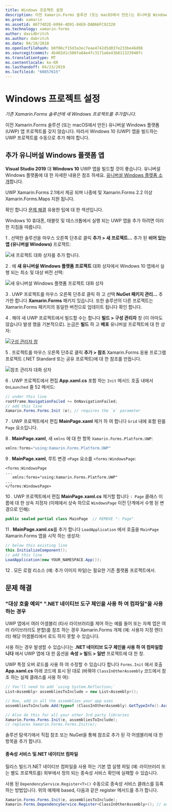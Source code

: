 ```yaml
---
title: Windows 프로젝트 설정
description: 이전 Xamarin.Forms 솔루션 (또는 macOS에서 만든)는 유니버설 Windows 플랫폼 프로젝트에 없습니다 하 고 있으므로이 문서에서는 기존 Xamarin.Forms 솔루션에 새 UWP 프로젝트를 추가 하는 방법에 설명 합니다.
ms.prod: xamarin
ms.assetid: A0774D2E-6994-4D91-84E8-DAB66FC92320
ms.technology: xamarin-forms
author: davidbritch
ms.author: dabritch
ms.date: 04/10/2018
ms.openlocfilehash: b0f06cf15d3a3ec7eae4742d5d037e233be46d08
ms.sourcegitcommit: 4b402d1c508fa84e4fc3171a6e43b811323948fc
ms.translationtype: MT
ms.contentlocale: ko-KR
ms.lasthandoff: 04/23/2019
ms.locfileid: "60857615"
---
```

# <a name="setup-windows-projects"></a>Windows 프로젝트 설정

_기존 Xamarin.Forms 솔루션에 새 Windows 프로젝트를 추가합니다._

이전 Xamarin.Forms 솔루션 (또는 macOS에서 만든) 유니버설 Windows 플랫폼 (UWP) 앱 프로젝트를 갖지 않습니다. 따라서 Windows 10 (UWP) 앱을 빌드하는 UWP 프로젝트를 수동으로 추가 해야 합니다.

## <a name="add-a-universal-windows-platform-app"></a>추가 유니버설 Windows 플랫폼 앱

**Visual Studio 2019** 대 **Windows 10** UWP 앱을 빌드할 것이 좋습니다. 유니버설 Windows 플랫폼에 대 한 자세한 내용은 참조 하세요. [유니버설 Windows 플랫폼 소개](/windows/uwp/get-started/universal-application-platform-guide/)합니다.

UWP Xamarin.Forms 2.1에서 제공 되며 나중에 및 Xamarin.Forms 2.2 이상 Xamarin.Forms.Maps 지원 됩니다.

확인 합니다 <a href="#troubleshooting">문제 해결</a> 유용한 팁에 대 한 섹션입니다.

Windows 10 휴대폰, 태블릿 및 데스크톱에서 실행 되는 UWP 앱을 추가 하려면 이러한 지침을 따릅니다.

 1 . 선택한 솔루션을 마우스 오른쪽 단추로 클릭 **추가 > 새 프로젝트...**  추가 된 **비어 있는 앱 (유니버설 Windows)** 프로젝트:

  ![](universal-images/add-wu.png "새 프로젝트 대화 상자를 추가 합니다.")

 2 . 에 **새 유니버설 Windows 플랫폼 프로젝트** 대화 상자에서 Windows 10 앱에서 실행 되는 최소 및 대상 버전 선택:

  ![](universal-images/target-version.png "새 유니버설 Windows 플랫폼 프로젝트 대화 상자")

 3 . UWP 프로젝트를 마우스 오른쪽 단추로 클릭 하 고 선택 **NuGet 패키지 관리...**  추가한 합니다 **Xamarin.Forms** 패키지 있습니다. 또한 솔루션의 다른 프로젝트는 Xamarin.Forms 패키지의 동일한 버전으로 업데이트 됩니다 확인 합니다.

 4 . 해야 새 UWP 프로젝트에서 빌드할 수는 합니다 **빌드 > 구성 관리자** 창 (이 아마도 않습니다 발생 했을 기본적으로). 눈금은 **빌드** 하 고 **배포** 유니버설 프로젝트에 대 한 상자:

  [![](universal-images/configuration-sml.png "구성 관리자 창")](universal-images/configuration.png#lightbox "구성 관리자 창")

 5 . 프로젝트를 마우스 오른쪽 단추로 클릭 **추가 > 참조** Xamarin.Forms 응용 프로그램 프로젝트 (.NET Standard 또는 공유 프로젝트)에 대 한 참조를 만듭니다.

  ![](universal-images/addref-sml.png "참조 관리자 대화 상자")

 6 . UWP 프로젝트에서 편집 **App.xaml.cs** 포함 하는 `Init` 메서드 호출 내에서 `OnLaunched` 줄 52 메서드:

```csharp
// under this line
rootFrame.NavigationFailed += OnNavigationFailed;
// add this line
Xamarin.Forms.Forms.Init (e); // requires the `e` parameter
```

 7 . UWP 프로젝트에서 편집 **MainPage.xaml** 제거 하 여 합니다 `Grid` 내에 포함 된를 `Page` 요소입니다.

 8 . **MainPage.xaml**, 새 `xmlns` 에 대 한 항목 `Xamarin.Forms.Platform.UWP`:

```csharp
xmlns:forms="using:Xamarin.Forms.Platform.UWP"
```

 9 . **MainPage.xaml**, 루트 변경 `<Page` 요소를 `<forms:WindowsPage`:

```xaml
<forms:WindowsPage
...
   xmlns:forms="using:Xamarin.Forms.Platform.UWP"
...
</forms:WindowsPage>
```

 10 . UWP 프로젝트에서 편집 **MainPage.xaml.cs** 제거할 합니다 `: Page` 클래스 이름에 대 한 상속 지정자 (이제에서 상속 하므로 `WindowsPage` 이전 단계에서 수행 된 변경으로 인해):

```csharp
public sealed partial class MainPage  // REMOVE ": Page"
```

 11 . **MainPage.xaml.cs**를 추가 합니다 `LoadApplication` 에서 호출을 `MainPage` Xamarin.Forms 앱을 시작 하는 생성자:

```csharp
// below this existing line
this.InitializeComponent();
// add this line
LoadApplication(new YOUR_NAMESPACE.App());
```

<!--
11 . Double-click **Package.appxmanifest** to set these capabilities
  that are often required:

  Capabilities set:

  * Internet (Client)
  * Location
-->

12 . 모든 로컬 리소스 (예: 추가 이미지 파일)는 필요한 기존 플랫폼 프로젝트에서.

## <a name="troubleshooting"></a>문제 해결

<a name="target-invocation-exception" />

### <a name="target-invocation-exception-when-using-compile-with-net-native-tool-chain"></a>"대상 호출 예외" ".NET 네이티브 도구 체인을 사용 하 여 컴파일"을 사용 하는 경우

UWP 앱에서 여러 어셈블리 (타사 라이브러리를 제어 하는 예를 들어 또는 자체 앱은 여러 라이브러리도 분할)를 참조 하는 경우 Xamarin.Forms 개체 (예: 사용자 지정 렌더러) 해당 어셈블리에서 로드 하지 못할 수 있습니다.

사용 하는 경우 발생할 수 있습니다는 **.NET 네이티브 도구 체인을 사용 하 여 컴파일합니다** 에서 UWP 앱에 대 한 옵션을 **속성 > 빌드 > 일반** 프로젝트에 대 한 창.

UWP 특정 오버 로드를 사용 하 여 수정할 수 있습니다 합니다 `Forms.Init` 에서 호출 **App.xaml.cs** 아래 코드에 표시 된 대로 (바꿔야 `ClassInOtherAssembly` 코드에서 참조 하는 실제 클래스를 사용 하 여):

```csharp
// You'll need to add `using System.Reflection;`
List<Assembly> assembliesToInclude = new List<Assembly>();

// Now, add in all the assemblies your app uses
assembliesToInclude.Add(typeof (ClassInOtherAssembly).GetTypeInfo().Assembly);

// Also do this for all your other 3rd party libraries
Xamarin.Forms.Forms.Init(e, assembliesToInclude);
// replaces Xamarin.Forms.Forms.Init(e);
```

솔루션 탐색기에서 직접 참조 또는 NuGet을 통해 참조로 추가 된 각 어셈블리에 대 한 항목을 추가 합니다.

#### <a name="dependency-services-and-net-native-compilation"></a>종속성 서비스 및.NET 네이티브 컴파일

릴리스 빌드가.NET 네이티브 컴파일을 사용 하는 기본 앱 실행 파일 (예: 라이브러리 또는 별도 프로젝트를) 외부에서 정의 되는 종속성 서비스 확인에 실패할 수 있습니다.

사용 된 `DependencyService.Register<T>()` 수동으로 종속성 서비스 클래스를 등록 하는 방법입니다. 위의 예제에 based, 다음과 같은 register 메서드를 추가 합니다.

```csharp
Xamarin.Forms.Forms.Init(e, assembliesToInclude);
Xamarin.Forms.DependencyService.Register<ClassInOtherAssembly>(); // add this
```
